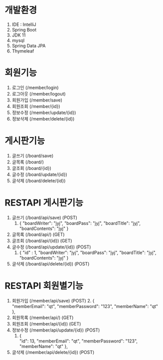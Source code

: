 # 개발환경
1. IDE : IntelliJ
2. Spring Boot
3. JDK 11
4. mysql
5. Spring Data JPA
6. Thymeleaf

# 회원기능
1. 로그인 (/member/login)
2. 로그아웃 (/member/logout)
3. 회원가입 (/member/save)
4. 회원조회 (/member/{id})
5. 정보수정 (/member/update/{id})
6. 정보삭제 (/member/delete/{id})

# 게시판기능
1. 글쓰기 (/board/save)
2. 글목록 (/board/)
3. 글조회 (/board/{id})
4. 글수정 (/board/update/{id})
5. 글삭제 (/board/delete/{id})

# RESTAPI 게시판기능
1. 글쓰기 (/board/api/save) (POST)
   1. {
      "boardWriter": "jyj",
      "boardPass": "jyj",
      "boardTitle": "jyj",
      "boardContents": "jyj"
      } 
2. 글목록 (/board/api/) (GET)
3. 글조회 (/board/api/{id}) (GET)
4. 글수정 (/board/api/update/{id}) (POST)
   1. {
      "id" : 1,
      "boardWriter": "jyj",
      "boardPass": "jyj",
      "boardTitle": "jyj",
      "boardContents": "jyj"
      }
5. 글삭제 (/board/api/delete/{id}) (POST)


# RESTAPI 회원별기능
1. 회원가입 (/member/api/save) (POST)
   2. {  
      "memberEmail": "qt",
      "memberPassword": "123",
      "memberName": "qt"
      },
2. 회원목록 (/member/api/) (GET)
3. 회원조회 (/member/api/{id}) (GET)
4. 정보수정 (/member/api/update/{id}) (POST)
   1. {  
      "id": 13,
      "memberEmail": "qt",
      "memberPassword": "123",
      "memberName": "qt"
      },
5. 글삭제 (/member/api/delete/{id}) (POST)


